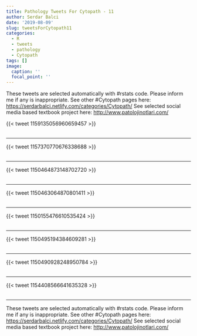 ```yaml
---
title: Pathology Tweets For Cytopath - 11
author: Serdar Balci
date: '2019-08-09'
slug: tweetsForCytopath11
categories:
  - R
  - tweets
  - pathology
  - Cytopath
tags: []
image:
  caption: ''
  focal_point: ''
---
```



These tweets are selected automatically with #rstats code. Please inform me if any is inappropriate.
See other #Cytopath pages here: https://serdarbalci.netlify.com/categories/Cytopath/ 
See selected social media based textbook project here: http://www.patolojinotlari.com/

{{< tweet 1159135056960659457 >}}
<br>
<br>
<hr>
{{< tweet 1157370770676338688 >}}
<br>
<br>
<hr>
{{< tweet 1150464873148702720 >}}
<br>
<br>
<hr>
{{< tweet 1150463064870801411 >}}
<br>
<br>
<hr>
{{< tweet 1150155476610535424 >}}
<br>
<br>
<hr>
{{< tweet 1150495194384609281 >}}
<br>
<br>
<hr>
{{< tweet 1150490928248950784 >}}
<br>
<br>
<hr>
{{< tweet 1154408566641635328 >}}
<br>
<br>
<hr>


These tweets are selected automatically with #rstats code. Please inform me if any is inappropriate.
See other #Cytopath pages here: https://serdarbalci.netlify.com/categories/Cytopath/ 
See selected social media based textbook project here: http://www.patolojinotlari.com/
